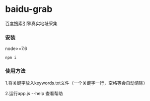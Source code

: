 # baidu-grab
百度搜索引擎真实地址采集

### 安装
node>=7.6

``npm i``

### 使用方法
1.将关键字放入keywords.txt文件（一个关键字一行，空格等会自动清除）

2.运行app.js --help 查看帮助